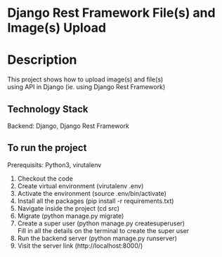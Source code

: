 # Django Rest Framework File(s) and Image(s) Upload

# Description
This project shows how to upload image(s) and file(s) <br />
using API in Django (ie. using Django Rest Framework)

## Technology Stack
Backend: Django, Django Rest Framework <br />

## To run the project
Prerequisits: Python3, virutalenv

1. Checkout the code
2. Create virtual environment (virutalenv .env)
3. Activate the environment (source .env/bin/activate)
4. Install all the packages (pip install -r requirements.txt)
5. Navigate inside the project (cd src)
6. Migrate (python manage.py migrate)
7. Create a super user (python manage.py createsuperuser) <br />
   Fill in all the details on the terminal to create the super user
8. Run the backend server (python manage.py runserver)
9. Visit the server link (http://localhost:8000/)
